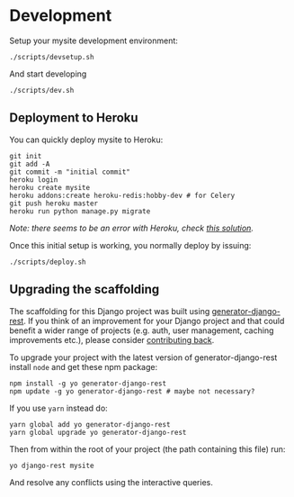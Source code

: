 # Development

Setup your mysite development environment:

    ./scripts/devsetup.sh

And start developing

    ./scripts/dev.sh

## Deployment to Heroku

You can quickly deploy mysite to Heroku:

    git init
    git add -A
    git commit -m "initial commit"
    heroku login
    heroku create mysite
    heroku addons:create heroku-redis:hobby-dev # for Celery
    git push heroku master
    heroku run python manage.py migrate

*Note: there seems to be an error with Heroku, check
[this solution](http://stackoverflow.com/a/38954680/544059).*

Once this initial setup is working, you normally deploy by issuing:

    ./scripts/deploy.sh

## Upgrading the scaffolding

The scaffolding for this Django project was built using
[generator-django-rest][]. If you think of an improvement for your
Django project and that could benefit a wider range of projects
(e.g. auth, user management, caching improvements etc.), please consider
[contributing back][generator-django-rest].

To upgrade your project with the latest version of generator-django-rest
install `node` and get these npm package:

    npm install -g yo generator-django-rest
    npm update -g yo generator-django-rest # maybe not necessary?

If you use `yarn` instead do:

    yarn global add yo generator-django-rest
    yarn global upgrade yo generator-django-rest

Then from within the root of your project (the path containing this file) run:

    yo django-rest mysite

And resolve any conflicts using the interactive queries.

[generator-django-rest]: https://github.com/metakermit/generator-django-rest
